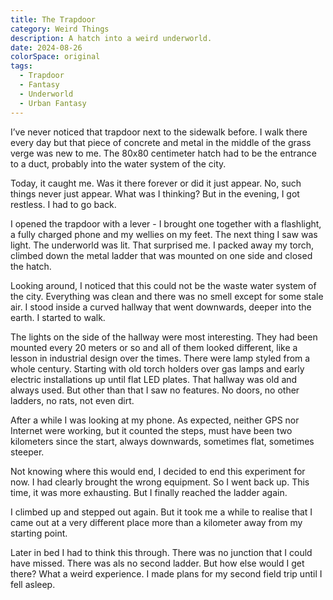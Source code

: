 ```yaml
---
title: The Trapdoor
category: Weird Things
description: A hatch into a weird underworld.
date: 2024-08-26
colorSpace: original
tags:
  - Trapdoor
  - Fantasy
  - Underworld
  - Urban Fantasy
---
```


I’ve never noticed that trapdoor next to the sidewalk before. I walk there every
day but that piece of concrete and metal in the middle of the grass verge was
new to me. The 80x80 centimeter hatch had to be the entrance to a duct, probably
into the water system of the city.

Today, it caught me. Was it there forever or did it just appear. No, such things
never just appear. What was I thinking? But in the evening, I got restless. I
had to go back.

I opened the trapdoor with a lever - I brought one together with a flashlight, a
fully charged phone and my wellies on my feet. The next thing I saw was light.
The underworld was lit. That surprised me. I packed away my torch, climbed down
the metal ladder that was mounted on one side and closed the hatch.

Looking around, I noticed that this could not be the waste water system of the
city. Everything was clean and there was no smell except for some stale air. I
stood inside a curved hallway that went downwards, deeper into the earth. I
started to walk.

The lights on the side of the hallway were most interesting. They had been
mounted every 20 meters or so and all of them looked different, like a lesson in
industrial design over the times. There were lamp styled from a whole century.
Starting with old torch holders over gas lamps and early electric installations
up until flat LED plates. That hallway was old and always used. But other than
that I saw no features. No doors, no other ladders, no rats, not even dirt.

After a while I was looking at my phone. As expected, neither GPS nor Internet
were working, but it counted the steps, must have been two kilometers since the
start, always downwards, sometimes flat, sometimes steeper.

Not knowing where this would end, I decided to end this experiment for now. I
had clearly brought the wrong equipment. So I went back up. This time, it was
more exhausting. But I finally reached the ladder again.

I climbed up and stepped out again. But it took me a while to realise that I
came out at a very different place more than a kilometer away from my starting
point.

Later in bed I had to think this through. There was no junction that I could
have missed. There was als no second ladder. But how else would I get there?
What a weird experience. I made plans for my second field trip until I fell
asleep.
